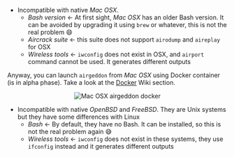 - Incompatible with native _Mac OSX_.
  - *Bash version* &#8592; At first sight, _Mac OSX_ has an older Bash version. It can be avoided by upgrading it using `brew` or whatever, this is not the real problem :smile:
  - *Aircrack suite* &#8592; this suite does not support `airodump` and `aireplay` for OSX
  - *Wireless tools* &#8592; `iwconfig` does not exist in OSX, and `airport` command cannot be used. It generates different outputs

Anyway, you can launch `airgeddon` from _Mac OSX_ using Docker container (is in alpha phase). Take a look at the [Docker] Wiki section.
<p align="center">
	<img src="https://raw.githubusercontent.com/v1s1t0r1sh3r3/airgeddon/master/imgs/wiki/apple_airgeddon_docker.png" title="Mac OSX airgeddon docker">
</p>

- Incompatible with native _OpenBSD_ and _FreeBSD_. They are Unix systems but they have some differences with Linux
  - *Bash* &#8592; By default, they have no Bash. It can be installed, so this is not the real problem again :sweat_smile:
  - *Wireless tools* &#8592; `iwconfig` does not exist in these systems, they use `ifconfig` instead and it generates different outputs

[Docker]: https://github.com/v1s1t0r1sh3r3/airgeddon/wiki/Docker